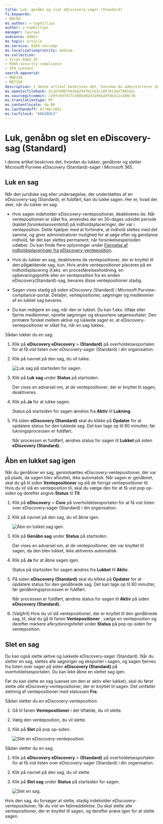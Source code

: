 ```yaml
---
title: Luk, genåbn og slet eDiscovery-sager (Standard)
f1.keywords:
- NOCSH
ms.author: v-tophillips
author: v-tophillips
manager: laurawi
audience: Admin
ms.topic: article
ms.service: O365-seccomp
ms.localizationpriority: medium
ms.collection:
- Strat_O365_IP
- M365-security-compliance
- SPO_Content
search.appverid:
- MOE150
- MET150
description: I denne artikel beskrives det, hvordan du administrerer eDiscovery-sager (Standard). Dette omfatter lukning af en sag, genåbning af en lukket sag og sletning af en sag.
ms.openlocfilehash: 5c2efd96f563eb2947b17e1cc857613d27981dac
ms.sourcegitcommit: c29fc9d7477c3985d02d7a956a9f4b311c4d9c76
ms.translationtype: MT
ms.contentlocale: da-DK
ms.lasthandoff: 07/06/2022
ms.locfileid: "66628853"
---
```

# <a name="close-reopen-and-delete-a-ediscovery-standard-case"></a>Luk, genåbn og slet en eDiscovery-sag (Standard)

I denne artikel beskrives det, hvordan du lukker, genåbner og sletter Microsoft Purview eDiscovery (Standard)-sager i Microsoft 365.

## <a name="close-a-case"></a>Luk en sag

Når den juridiske sag eller undersøgelse, der understøttes af en eDiscovery-sag (Standard), er fuldført, kan du lukke sagen. Her er, hvad der sker, når du lukker en sag:
  
- Hvis sagen indeholder eDiscovery-ventepositioner, deaktiveres de. Når ventepositionen er slået fra, anvendes der en 30-dages udvidet periode (kaldet *forsinkelsesventetid*) på indholdsplaceringer, der var i venteposition. Dette hjælper med at forhindre, at indhold slettes med det samme, og giver administratorer mulighed for at søge efter og gendanne indhold, før det kan slettes permanent, når forsinkelsesperioden udløber. Du kan finde flere oplysninger under [Fjernelse af indholdsplaceringer fra eDiscovery-venteposition](create-ediscovery-holds.md#removing-content-locations-from-an-ediscovery-hold).

- Hvis du lukker en sag, deaktiveres de ventepositioner, der er knyttet til den pågældende sag, kun. Hvis andre ventepositioner placeres på en indholdsplacering (f.eks. en procesførelsesholdning, en opbevaringspolitik eller en venteposition fra en anden eDiscovery(Standard)-sag, bevares disse ventepositioner stadig.

- Sagen vises stadig på siden eDiscovery (Standard) i Microsoft Purview-compliance-portal. Detaljer, ventepositioner, søgninger og medlemmer af en lukket sag bevares.

- Du kan redigere en sag, når den er lukket. Du kan f.eks. tilføje eller fjerne medlemmer, oprette søgninger og eksportere søgeresultater. Den primære forskel mellem aktive og lukkede sager er, at eDiscovery-ventepositioner er slået fra, når en sag lukkes.

Sådan lukker du en sag:
  
1. Klik på **eDiscovery eDiscovery** > **(Standard)** på overholdelsesportalen for at få vist listen over eDiscovery-sager (Standard) i din organisation.

2. Klik på navnet på den sag, du vil lukke.

   ![Luk sag på startsiden for sagen.](../media/eDiscoveryCaseHomePage.png)

3. Klik på **Luk sag** under **Status** på startsiden.

    Der vises en advarsel om, at de ventepositioner, der er knyttet til sagen, deaktiveres.

4. Klik på **Ja** for at lukke sagen.

    Status på startsiden for sagen ændres fra **Aktiv** til **Lukning**.

5. På siden **eDiscovery (Standard)** skal du klikke på **Opdater** for at opdatere status for den lukkede sag. Det kan tage op til 60 minutter, før lukningsprocessen er fuldført.

    Når processen er fuldført, ændres status for sagen til **Lukket** på siden **eDiscovery (Standard).**

## <a name="reopen-a-closed-case"></a>Åbn en lukket sag igen

Når du genåbner en sag, genindsættes eDiscovery-ventepositioner, der var på plads, da sagen blev afsluttet, ikke automatisk. Når sagen er genåbnet, skal du gå til siden **Ventepositioner** og slå de forrige ventepositioner til. Hvis du vil slå en venteposition til, skal du vælge den for at få vist pop op-siden og derefter angive **Status** til **Til**.
  
1. Klik på **eDiscovery** > **Core** på overholdelsesportalen for at få vist listen over eDiscovery-sager (Standard) i din organisation.

2. Klik på navnet på den sag, du vil åbne igen.

   ![Åbn en lukket sag igen.](../media/eDiscoveryCaseHomePageReopen.png)

3. Klik på **Genåbn sag** under **Status** på startsiden.

    Der vises en advarsel om, at de ventepositioner, der var knyttet til sagen, da den blev lukket, ikke aktiveres automatisk.

4. Klik på **Ja** for at åbne sagen igen.

    Status på startsiden for sagen ændres fra **Lukket** til **Aktiv**.

5. På siden **eDiscovery (Standard)** skal du klikke på **Opdater** for at opdatere status for den genåbnede sag. Det kan tage op til 60 minutter, før genåbningsprocessen er fuldført. 

    Når processen er fuldført, ændres status for sagen til **Aktiv** på siden **eDiscovery (Standard).**

6. (Valgfrit) Hvis du vil slå ventepositioner, der er knyttet til den genåbnede sag, til, skal du gå til fanen **Ventepositioner** , vælge en venteposition og derefter markere afkrydsningsfeltet under **Status** på pop op-siden for venteposition.
  
## <a name="delete-a-case"></a>Slet en sag

Du kan også slette aktive og lukkede eDiscovery-sager (Standard). Når du sletter en sag, slettes alle søgninger og eksporter i sagen, og sagen fjernes fra listen over sager på siden **eDiscovery (Standard)** på overholdelsesportalen. Du kan ikke åbne en slettet sag igen.

Før du kan slette en sag (uanset om den er aktiv eller lukket), skal du først slette *alle* eDiscovery-ventepositioner, der er knyttet til sagen. Det omfatter sletning af ventepositioner med statussen **Fra**. 

Sådan sletter du en eDiscovery-venteposition:

1. Gå til fanen **Ventepositioner** i det tilfælde, du vil slette.

2. Vælg den venteposition, du vil slette.

3. Klik på **Slet** på pop op-siden.

      ![Slet en eDiscovery-venteposition.](../media/DeleteeDiscoveryHold.png)

Sådan sletter du en sag:

1. Klik på **eDiscovery eDiscovery** > **(Standard)** på overholdelsesportalen for at få vist listen over eDiscovery-sager (Standard) i din organisation.

2. Klik på navnet på den sag, du vil slette.

3. Klik på **Slet sag** under **Status** på startsiden for sagen.

      ![Slet en sag.](../media/eDiscoveryCaseHomePageDelete.png)

Hvis den sag, du forsøger at slette, stadig indeholder eDiscovery-ventepositioner, får du vist en fejlmeddelelse. Du skal slette alle ventepositioner, der er knyttet til sagen, og derefter prøve igen for at slette sagen.
